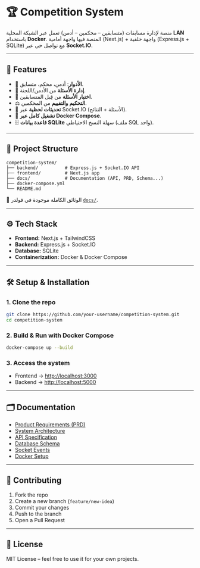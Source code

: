 # 🏆 Competition System

منصة لإدارة مسابقات (متسابقين – محكمين – أدمن) تعمل عبر الشبكة المحلية **LAN** باستخدام **Docker**.
المنصة فيها واجهة أمامية (Next.js) + واجهة خلفية (Express.js + SQLite) مع تواصل حي عبر **Socket.IO**.

---

## 🚀 Features

* 👤 **الأدوار**: أدمن، محكم، متسابق.
* 📝 **إدارة الأسئلة** من الأدمن/اللجنة.
* 🎯 **اختيار الأسئلة** من قِبل المتسابقين.
* ⚖️ **التحكيم والتقييم** من المحكمين.
* 📡 **تحديثات لحظية** عبر Socket.IO (الأسئلة + النتائج).
* 🐳 **تشغيل كامل عبر Docker Compose**.
* 🗄️ **قاعدة بيانات SQLite** سهلة النسخ الاحتياطي (ملف SQL واحد).

---

## 📂 Project Structure

```
competition-system/
├── backend/          # Express.js + Socket.IO API
├── frontend/         # Next.js app
├── docs/             # Documentation (API, PRD, Schema...)
├── docker-compose.yml
└── README.md
```

📄 الوثائق الكاملة موجودة في فولدر [`docs/`](./docs).

---

## ⚙️ Tech Stack

* **Frontend:** Next.js + TailwindCSS
* **Backend:** Express.js + Socket.IO
* **Database:** SQLite
* **Containerization:** Docker & Docker Compose

---

## 🛠️ Setup & Installation

### 1. Clone the repo

```bash
git clone https://github.com/your-username/competition-system.git
cd competition-system
```

### 2. Build & Run with Docker Compose

```bash
docker-compose up --build
```

### 3. Access the system

* Frontend → [http://localhost:3000](http://localhost:3000)
* Backend → [http://localhost:5000](http://localhost:5000)

---

## 🗂️ Documentation

* [Product Requirements (PRD)](./docs/PRD.md)
* [System Architecture](./docs/ARCHITECTURE.md)
* [API Specification](./docs/API_SPEC.md)
* [Database Schema](./docs/DATABASE_SCHEMA.md)
* [Socket Events](./docs/SOCKET_EVENTS.md)
* [Docker Setup](./docs/DOCKER_SETUP.md)

---

## 🤝 Contributing

1. Fork the repo
2. Create a new branch (`feature/new-idea`)
3. Commit your changes
4. Push to the branch
5. Open a Pull Request

---

## 📜 License

MIT License – feel free to use it for your own projects.
